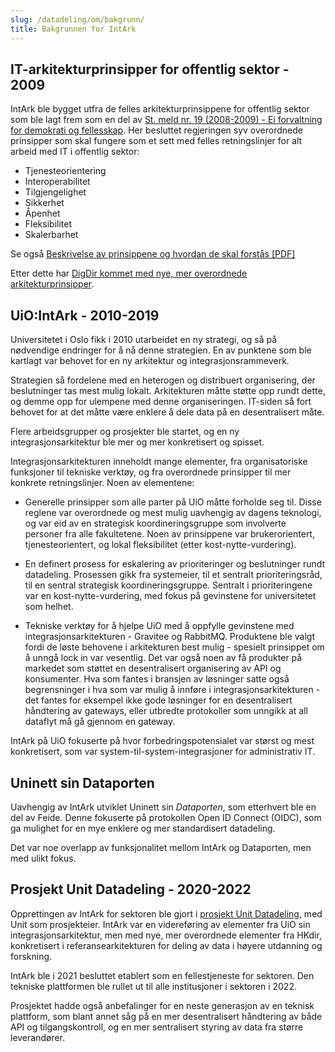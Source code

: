 ```yaml
---
slug: /datadeling/om/bakgrunn/
title: Bakgrunnen for IntArk
---
```


## IT-arkitekturprinsipper for offentlig sektor - 2009

IntArk ble bygget utfra de felles arkitekturprinsippene for offentlig sektor
som ble lagt frem som en del av [St. meld nr. 19 (2008-2009) - Ei forvaltning
for demokrati og
fellesskap](https://www.regjeringen.no/nb/dokumenter/stmeld-nr-19-2008-2009-/id552811/).
Her besluttet regjeringen syv overordnede prinsipper som skal fungere som et
sett med felles retningslinjer for alt arbeid med IT i offentlig sektor:


* Tjenesteorientering
* Interoperabilitet
* Tilgjengelighet
* Sikkerhet
* Åpenhet
* Fleksibilitet
* Skalerbarhet


Se også [Beskrivelse av prinsippene og hvordan de skal forstås
[PDF]](http://www.difi.no/sites/difino/files/arkitekturprinsipper-2.1.pdf)

Etter dette har [DigDir kommet med nye, mer overordnede
arkitekturprinsipper](https://www.digdir.no/digitalisering-og-samordning/overordnede-arkitekturprinsipper/1065).


## UiO:IntArk - 2010-2019

Universitetet i Oslo fikk i 2010 utarbeidet en ny strategi, og så på
nødvendige endringer for å nå denne strategien. En av punktene som ble kartlagt
var behovet for en ny arkitektur og integrasjonsrammeverk.

Strategien så fordelene med en heterogen og distribuert organisering, der
beslutninger tas mest mulig lokalt. Arkitekturen måtte støtte opp rundt dette,
og demme opp for ulempene med denne organiseringen. IT-siden så fort behovet
for at det måtte være enklere å dele data på en desentralisert måte.

Flere arbeidsgrupper og prosjekter ble startet, og en ny integrasjonsarkitektur
ble mer og mer konkretisert og spisset.

Integrasjonsarkitekturen inneholdt mange elementer, fra organisatoriske
funksjoner til tekniske verktøy, og fra overordnede prinsipper til mer konkrete
retningslinjer. Noen av elementene:

* Generelle prinsipper som alle parter på UiO måtte forholde seg til. Disse
  reglene var overordnede og mest mulig uavhengig av dagens teknologi, og var
  eid av en strategisk koordineringsgruppe som involverte personer fra alle
  fakultetene. Noen av prinsippene var brukerorientert, tjenesteorientert, og
  lokal fleksibilitet (etter kost-nytte-vurdering).

* En definert prosess for eskalering av prioriteringer og beslutninger rundt
  datadeling. Prosessen gikk fra systemeier, til et sentralt prioriteringsråd,
  til en sentral strategisk koordineringsgruppe. Sentralt i prioriteringene var
  en kost-nytte-vurdering, med fokus på gevinstene for universitetet som
  helhet.
  
* Tekniske verktøy for å hjelpe UiO med å oppfylle gevinstene med
  integrasjonsarkitekturen - Gravitee og RabbitMQ. Produktene ble valgt fordi
  de løste behovene i arkitekturen best mulig - spesielt prinsippet om å unngå
  lock in var vesentlig. Det var også noen av få produkter på markedet som
  støttet en desentralisert organisering av API og konsumenter. Hva som fantes
  i bransjen av løsninger satte også begrensninger i hva som var mulig å
  innføre i integrasjonsarkitekturen - det fantes for eksempel ikke gode
  løsninger for en desentralisert håndtering av gateways, eller utbredte
  protokoller som unngikk at all dataflyt må gå gjennom en gateway.


IntArk på UiO fokuserte på hvor forbedringspotensialet var størst og mest
konkretisert, som var system-til-system-integrasjoner for administrativ IT.


## Uninett sin Dataporten

Uavhengig av IntArk utviklet Uninett sin *Dataporten*, som etterhvert ble en
del av Feide. Denne fokuserte på protokollen Open ID Connect (OIDC), som ga
mulighet for en mye enklere og mer standardisert datadeling.

Det var noe overlapp av funksjonalitet mellom IntArk og Dataporten, men med
ulikt fokus.


## Prosjekt Unit Datadeling - 2020-2022

Opprettingen av IntArk for sektoren ble gjort i [prosjekt Unit
Datadeling](https://www.unit.no/prosjekter/datadeling-i-hoyere-utdanning-og-forskning),
med Unit som prosjekteier. IntArk var en videreføring av elementer fra UiO sin
integrasjonsarkitektur, men med nye, mer overordnede elementer fra HKdir,
konkretisert i referansearkitekturen for deling av data i høyere utdanning og
forskning.

IntArk ble i 2021 besluttet etablert som en fellestjeneste for sektoren. Den
tekniske plattformen ble rullet ut til alle institusjoner i sektoren i 2022.

Prosjektet hadde også anbefalinger for en neste generasjon av en teknisk
plattform, som blant annet såg på en mer desentralisert håndtering av
både API og tilgangskontroll, og en mer sentralisert styring av data fra større
leverandører.
